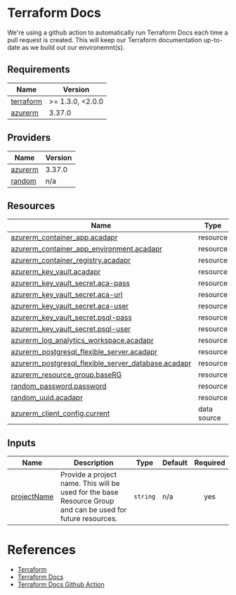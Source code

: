 # Terraform Docs

We're using a github action to automatically run Terraform Docs each time a pull request is created.  This will keep our Terraform documentation up-to-date as we build out our environemnt(s).

<!-- BEGIN_TF_DOCS -->
## Requirements

| Name | Version |
|------|---------|
| <a name="requirement_terraform"></a> [terraform](#requirement\_terraform) | >= 1.3.0, <2.0.0 |
| <a name="requirement_azurerm"></a> [azurerm](#requirement\_azurerm) | 3.37.0 |

## Providers

| Name | Version |
|------|---------|
| <a name="provider_azurerm"></a> [azurerm](#provider\_azurerm) | 3.37.0 |
| <a name="provider_random"></a> [random](#provider\_random) | n/a |

## Resources

| Name | Type |
|------|------|
| [azurerm_container_app.acadapr](https://registry.terraform.io/providers/hashicorp/azurerm/3.37.0/docs/resources/container_app) | resource |
| [azurerm_container_app_environment.acadapr](https://registry.terraform.io/providers/hashicorp/azurerm/3.37.0/docs/resources/container_app_environment) | resource |
| [azurerm_container_registry.acadapr](https://registry.terraform.io/providers/hashicorp/azurerm/3.37.0/docs/resources/container_registry) | resource |
| [azurerm_key_vault.acadapr](https://registry.terraform.io/providers/hashicorp/azurerm/3.37.0/docs/resources/key_vault) | resource |
| [azurerm_key_vault_secret.aca-pass](https://registry.terraform.io/providers/hashicorp/azurerm/3.37.0/docs/resources/key_vault_secret) | resource |
| [azurerm_key_vault_secret.aca-url](https://registry.terraform.io/providers/hashicorp/azurerm/3.37.0/docs/resources/key_vault_secret) | resource |
| [azurerm_key_vault_secret.aca-user](https://registry.terraform.io/providers/hashicorp/azurerm/3.37.0/docs/resources/key_vault_secret) | resource |
| [azurerm_key_vault_secret.psql-pass](https://registry.terraform.io/providers/hashicorp/azurerm/3.37.0/docs/resources/key_vault_secret) | resource |
| [azurerm_key_vault_secret.psql-user](https://registry.terraform.io/providers/hashicorp/azurerm/3.37.0/docs/resources/key_vault_secret) | resource |
| [azurerm_log_analytics_workspace.acadapr](https://registry.terraform.io/providers/hashicorp/azurerm/3.37.0/docs/resources/log_analytics_workspace) | resource |
| [azurerm_postgresql_flexible_server.acadapr](https://registry.terraform.io/providers/hashicorp/azurerm/3.37.0/docs/resources/postgresql_flexible_server) | resource |
| [azurerm_postgresql_flexible_server_database.acadapr](https://registry.terraform.io/providers/hashicorp/azurerm/3.37.0/docs/resources/postgresql_flexible_server_database) | resource |
| [azurerm_resource_group.baseRG](https://registry.terraform.io/providers/hashicorp/azurerm/3.37.0/docs/resources/resource_group) | resource |
| [random_password.password](https://registry.terraform.io/providers/hashicorp/random/latest/docs/resources/password) | resource |
| [random_uuid.acadapr](https://registry.terraform.io/providers/hashicorp/random/latest/docs/resources/uuid) | resource |
| [azurerm_client_config.current](https://registry.terraform.io/providers/hashicorp/azurerm/3.37.0/docs/data-sources/client_config) | data source |

## Inputs

| Name | Description | Type | Default | Required |
|------|-------------|------|---------|:--------:|
| <a name="input_projectName"></a> [projectName](#input\_projectName) | Provide a project name. This will be used for the base Resource Group and can be used for future resources. | `string` | n/a | yes |
<!-- END_TF_DOCS -->

# References

 * [Terraform](https://developer.hashicorp.com/terraform/intro)
 * [Terraform Docs](https://terraform-docs.io)
 * [Terraform Docs Github Action](https://github.com/terraform-docs/gh-actions)
